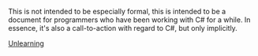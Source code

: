 This is not intended to be especially formal, this is intended to be a document for programmers who have been working with C# for a while. In essence, it's also a call-to-action with regard to C#, but only implicitly.

[Unlearning](01_Unlearning.md)
